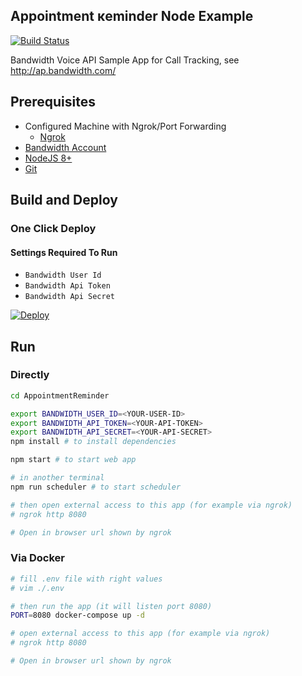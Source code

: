 ## Appointment кeminder Node Example

[![Build Status](https://travis-ci.org/BandwidthExamples/node-appointment-reminder.svg?branch=master)](https://travis-ci.org/BandwidthExamples/node-appointment-reminder)

Bandwidth Voice  API Sample App for Call Tracking, see http://ap.bandwidth.com/

## Prerequisites
- Configured Machine with Ngrok/Port Forwarding
  - [Ngrok](https://ngrok.com/)
- [Bandwidth Account](https://catapult.inetwork.com/pages/signup.jsf/?utm_medium=social&utm_source=github&utm_campaign=dtolb&utm_content=_)
- [NodeJS 8+](https://nodejs.org/en/)
- [Git](https://git-scm.com/)


## Build and Deploy

### One Click Deploy

#### Settings Required To Run
* ```Bandwidth User Id```
* ```Bandwidth Api Token```
* ```Bandwidth Api Secret```

[![Deploy](https://www.herokucdn.com/deploy/button.svg)](https://heroku.com/deploy)

## Run

### Directly

```bash
cd AppointmentReminder

export BANDWIDTH_USER_ID=<YOUR-USER-ID>
export BANDWIDTH_API_TOKEN=<YOUR-API-TOKEN>
export BANDWIDTH_API_SECRET=<YOUR-API-SECRET>
npm install # to install dependencies

npm start # to start web app

# in another terminal
npm run scheduler # to start scheduler

# then open external access to this app (for example via ngrok)
# ngrok http 8080

# Open in browser url shown by ngrok

```

### Via Docker

```bash
# fill .env file with right values
# vim ./.env

# then run the app (it will listen port 8080)
PORT=8080 docker-compose up -d

# open external access to this app (for example via ngrok)
# ngrok http 8080

# Open in browser url shown by ngrok

```


